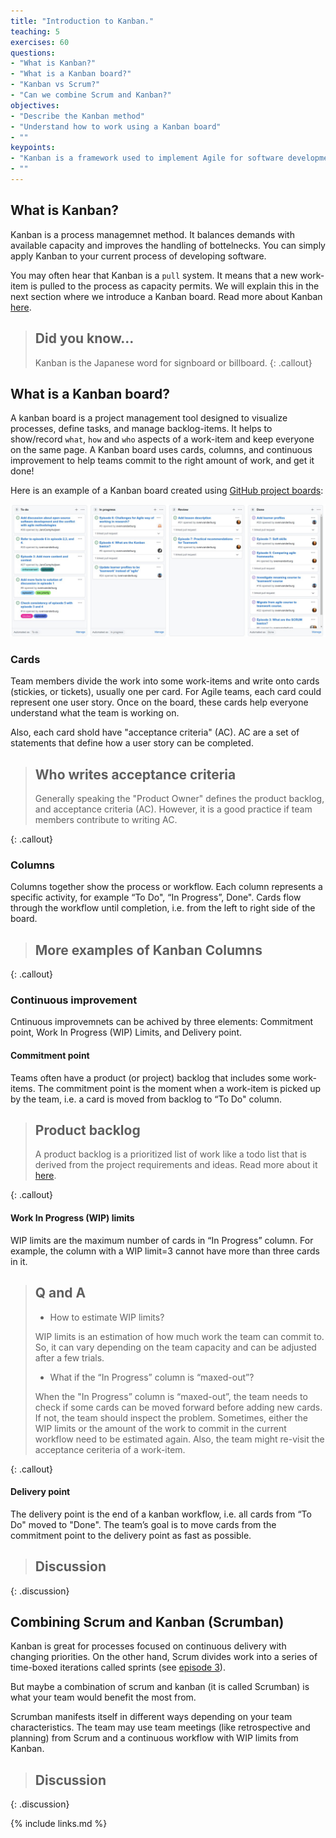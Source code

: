 ```yaml
---
title: "Introduction to Kanban."
teaching: 5
exercises: 60
questions:
- "What is Kanban?"
- "What is a Kanban board?"
- "Kanban vs Scrum?"
- "Can we combine Scrum and Kanban?"
objectives:
- "Describe the Kanban method"
- "Understand how to work using a Kanban board"
- ""
keypoints:
- "Kanban is a framework used to implement Agile for software development."
- ""
---
```


## What is Kanban?

Kanban is a process managemnet method. It balances demands with available
capacity and improves the handling of bottelnecks. You can simply apply Kanban to
your current process of developing software.

You may often hear that Kanban is a `pull` system. It means that a new work-item
is pulled to the process as capacity permits. We will explain this in the next
section where we introduce a Kanban board. Read more about Kanban
[here](https://www.atlassian.com/agile/kanban).

> ## Did you know...
>
> Kanban is the Japanese word for signboard or billboard.
{: .callout}

## What is a Kanban board?

A kanban board is a project management tool designed to visualize processes,
define tasks, and manage backlog-items. It helps to show/record `what`, `how`
and `who` aspects of a work-item and keep everyone on the same page. A Kanban
board uses cards, columns, and continuous improvement to help teams commit to
the right amount of work, and get it done!

Here is an example of a Kanban board created using
[GitHub project boards](https://docs.github.com/en/issues/organizing-your-work-with-project-boards):

![Kanban board](../fig/kanban_board.png)

### Cards

Team members divide the work into some work-items and write onto cards
(stickies, or tickets), usually one per card. For Agile teams, each card could
represent one user story. Once on the board, these cards help everyone
understand what the team is working on.

Also, each card shold have "acceptance criteria" (AC). AC are a set of
statements that define how a user story can be completed.

> ## Who writes acceptance criteria
>
> Generally speaking the "Product Owner" defines the product backlog, and
> acceptance criteria (AC). However, it is a good practice if team members
> contribute to writing AC.
>
{: .callout}

### Columns

Columns together show the process or workflow. Each column represents a specific
activity, for example “To Do", “In Progress”, Done". Cards flow through the
workflow until completion, i.e. from the left to right side of the board.

<!-- TODO add more examples -->
> ## More examples of Kanban Columns
>
>
{: .callout}


### Continuous improvement

Cntinuous improvemnets can be achived by three elements: Commitment point, Work
In Progress (WIP) Limits, and Delivery point.

#### Commitment point

Teams often have a product (or project) backlog that includes some work-items.
The commitment point is the moment when a work-item is picked up by the team,
i.e. a card is moved from backlog to “To Do" column.

> ## Product backlog
>
> A product backlog is a prioritized list of work like a todo list that is
> derived from the project requirements and ideas.
> Read more about it [here](https://www.atlassian.com/agile/scrum/backlogs).
>
{: .callout}

#### Work In Progress (WIP) limits

WIP limits are the maximum number of cards in “In Progress” column. For example,
the column with a WIP limit=3 cannot have more than three cards in it.

> ## Q and A
>
> - How to estimate WIP limits?
>
> WIP limits is an estimation of how much work the team can commit to. So, it
> can vary depending on the team capacity and can be adjusted after a few
> trials.
>
> - What if the “In Progress” column is “maxed-out”?
>
> When the "In Progress” column is “maxed-out”, the team needs to check if some
> cards can be moved forward before adding new cards. If not, the team should
> inspect the problem. Sometimes, either the WIP limits or the amount of the
> work to commit in the current workflow need to be estimated again. Also, the
> team might re-visit the acceptance ceriteria of a work-item.
>
{: .callout}

#### Delivery point

The delivery point is the end of a kanban workflow, i.e. all cards from “To Do"
moved to "Done". The team’s goal is to move cards from the commitment point to
the delivery point as fast as possible.

<!-- TODO add a discussion about a workflow, clumn names -->
> ## Discussion
>
>
{: .discussion}

## Combining Scrum and Kanban (Scrumban)

Kanban is great for processes focused on continuous delivery with changing
priorities. On the other hand, Scrum divides work into a series of time-boxed
iterations called sprints (see [episode 3](./03-scrum-into.md)).

But maybe a combination of scrum and kanban (it is called Scrumban) is what your
team would benefit the most from.

Scrumban manifests itself in different ways depending on your team
characteristics. The team may use team meetings (like retrospective and
planning) from Scrum and a continuous workflow with WIP limits from Kanban.

> ## Discussion
>
>
{: .discussion}

{% include links.md %}

